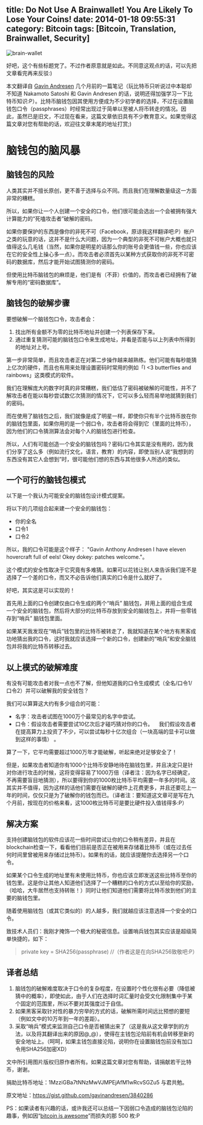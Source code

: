 title: Do Not Use A Brainwallet! You Are Likely To Lose Your Coins!
date: 2014-01-18 09:55:31
category: Bitcoin
tags: [Bitcoin, Translation, Brainwallet, Security]
---
![brain-wallet](http://1.bp.blogspot.com/-CMGT-QTUSdM/UQW0_xXLM5I/AAAAAAAAAgk/EEVWxus9XTw/s320/brain_money_2.jpg)

好吧，这个有些标题党了。不过作者原意就是如此。不同意这观点的话，可以先把文章看完再来反驳:)
<!--more-->

本文翻译自 [Gavin Andresen](http://en.wikipedia.org/wiki/Gavin_Andresen) 几个月前的一篇笔记（玩比特币只听说过中本聪却不知道 Nakamoto Satoshi 和 Gavin Andresen 的话，说明还得加强学习一下比特币知识:P）。比特币脑钱包因其使用方便成为不少初学者的选择，不过在设置脑钱包口令（passphrases）时经常出现过于简单以至被人将币转走的情况。因此，虽然已是旧文，不过现在看来，这篇文章依旧具有不少教育意义。如果觉得这篇文章对您有帮助的话，欢迎往文章末尾的地址打赏;)

# 脑钱包的脑风暴

## 脑钱包的风险

人类其实并不擅长原创，更不善于选择与众不同。而且我们在理解数量级这一方面非常的糟糕。 

所以，如果你让一个人创建一个安全的口令，他们很可能会选出一个会被拥有强大计算能力的“死嗑攻击者”破解的密码。 

如果你要保护的东西是像你的非死不可（Facebook，原谅我这样翻译吧:P）帐户之类的玩意的话，这并不是什么大问题，因为一个典型的非死不可帐户大概也就只值得这么几毛钱（当然，如果你是明星的话那么你的账号会更值钱一些，你也应该在它的安全性上操心多一点）。而攻击者必须首先以某种方式获取你的非死不可密码的数据库，然后才能开始试图猜测你的密码。 

但使用比特币脑钱包的麻烦是，他们是有（不菲）价值的，而攻击者已经拥有了破解专用的“密码数据库”。

## 脑钱包的破解步骤

要想破解一个脑钱包口令，攻击者会：

1. 找出所有金额不为零的比特币地址并创建一个列表保存下来。
2. 通过重复猜测可能的脑钱包口令来生成地址，并看是否能与以上列表中所得到的地址对上号。

第一步非常简单，而且攻击者正在对第二步操作越来越熟练。他们可能有每秒能猜上亿次的硬件，而且也有用来处理设置密码时常用的例如「I <3 butterflies and rainbows」这类模式的软件。

我们在理解庞大的数字时真的非常糟糕，我们低估了密码被破解的可能性，并不了解攻击者在能以每秒尝试数亿次猜测的情况下，它可以多么轻而易举地就猜到我们的密码。

而在使用了脑钱包之后，我们就像是成了明星一样，即使你只有半个比特币放在你的脑钱包里面，如果你用的是一个弱口令，攻击者将会得到它（里面的比特币），因为他们的口令猜测算法会对每个人的脑钱包进行检查。 

所以，人们有可能创造一个安全的脑钱包吗？密码/口令其实是没有用的，因为我们分享了这么多（例如流行文化，语言，教育）的内容，即使当别人说“我想到的东西没有其它人会想到”时，很可能他们想的东西与其他很多人所选的类似。

## 一个可行的脑钱包模式

以下是一个我认为可能安全的脑钱包设计模式提案。

将以下的几项组合起来建一个安全的脑钱包：

* 你的全名
* 口令1
* 口令2

所以，我的口令可能是这个样子： "Gavin Anthony Andresen I have eleven hovercraft full of eels! Okey dokey: patches welcome."。

这个模式的安全性取决于它究竟有多难猜。如果可以花钱让别人来告诉我们是不是选择了一个差的口令，而又不必告诉他们真实的口令是什么就好了。

好吧，其实这是可以实现的！

首先用上面的口令创建仅由口令生成的两个“哨兵” 脑钱包，并用上面的组合生成一个安全的脑钱包，然后将大部分的比特币存放到安全的脑钱包上，并将一些零钱存到“哨兵” 脑钱包里面。 

如果某天我发现在“哨兵”钱包里的比特币被转走了，我就知道在某个地方有黑客成功地猜出我的口令，这时我就应该选择一个新的口令，创建新的“哨兵”和安全脑钱包并将我的比特币转移过去。

## 以上模式的破解难度

有没有可能攻击者对我一点也不了解，但他知道我的口令生成模式（全名/口令1/口令2）并可以破解我的安全钱包？

我们可以算算这大约有多少组合的可能：

* 名字：攻击者试图在1000万个最常见的名字中尝试。
* 口令：假设攻击者需要尝试10亿次后才碰巧猜对你的口令。
  
我们假设攻击者在提高算力上投资了不少，可以尝试每秒十亿次组合（一块高端的显卡可以做到这样的事情） 。

算了一下，它平均需要超过1000万年才能破解，听起来绝对足够安全了！

但是，如果攻击者知道你有1000个比特币安静地待在脑钱包里，并且决定只是针对你进行攻击的时候，这将变得容易了1000万倍（译者注：因为名字已经确定，不再需要盲目地猜测），所以要得到你的1000枚比特币平均需要一年多的时间。这其实并不值得，因为这样的话他们需要在破解的硬件上花费更多，并且还要花上一年的时间，仅仅只是为了破解你的钱包而已。（译者注：要知道这文章可是写在九个月前，按现在的价格来看，这1000枚比特币可是要比硬件投入值钱得多:P）

## 解决方案

支持创建脑钱包的软件应该花一些时间尝试让你的口令稍有差异，并且在blockchain检查一下，看看他们目前是否正在被用来存储着比特币（或在过去任何时间里曾被用来存储过比特币）。如果有的话，就应该提醒你去选择另一个口令。

如果某个口令生成的地址里有未使用比特币，你也应该立即发送这些比特币至你的钱包里。这是你让其他人知道他们选择了一个糟糕的口令的方式以至给你的奖励，（哈哈，大牛居然也支持转账！）同时让他们知道他们需要将比特币放到他们的主要的脑钱包里。

随着使用脑钱包（或其它类似的）的人越多，我们就越应该注意选择一个安全的口令。

致技术人员们：我刚才掩饰一个极大的秘密信息。设置哨兵钱包其实应该是超级简单快捷的，如下：

> private key = SHA256(passphrase) //（作者这是在向SHA256致敬吧:P）

## 译者总结

1. 脑钱包的破解难度取决于口令的复杂程度，在设置时个性化很有必要（降低被猜中的概率），即使如此，由于人们在选择时词汇量时会受文化限制集中于某个固定的范围里，所以不要对其强度过于自信。
2. 如果黑客采取针对性的暴力穷举的方式的话，破解所需时间远比预想的要短（例如文中的10万年到一年的差距）。
3. 采取“哨兵”模式来监测自己口令是否被猜出来了（这是我从这文章学到的方法，以及将其翻译出来的原因@_@），使得在主钱包沦陷前有机会转移至新的安全地址上。（呵呵，如果主钱包直接沦陷，说明你在设置脑钱包前没有加口令用SHA256加密XD）

文中所引用图片版权归原作者所有。如果这篇文章对您有帮助，请捐献若干比特币，谢谢。

捐助比特币地址：1MzziGBa7tNNzMwVJMPEjAfM1wRcvSGZu5
与君共勉。

原文地址：https://gist.github.com/gavinandresen/3840286

PS：如果读者有兴趣的话，或许我还可以总结一下因弱口令造成的脑钱包沦陷的趣事，例如因“[bitcoin is awesome](https://blockchain.info/tx/d1c4b02330effab49599a67f03b4816e02d9a253746a66444277de10202c7499)”而损失的那 500 枚:P
